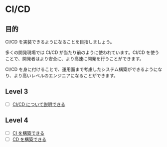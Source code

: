 # CI/CD

## 目的

CI/CD を実装できるようになることを目指しましょう。

多くの開発現場では CI/CD が当たり前のように使われています。CI/CD を使うことで、開発者はより安全に、より高速に開発を行うことができます。

CI/CD を身に付けることで、運用面まで考慮したシステム構築ができるようになり、より高いレベルのエンジニアになることができます。

## Level 3

- [ ] [CI/CD について説明できる](/quest/technologies/cicd/CICD.md)

## Level 4

- [ ] [CI を構築できる](/quest/technologies/cicd/CI.md)
- [ ] [CD を構築できる](/quest/technologies/cicd/CD.md)
